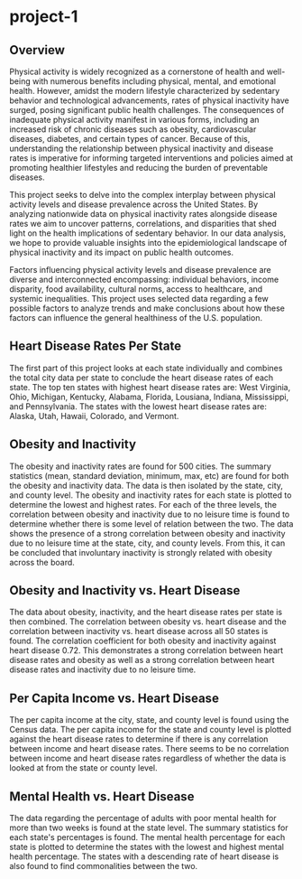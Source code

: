 # project-1

## Overview

Physical activity is widely recognized as a cornerstone of health and well-being with numerous benefits including physical, mental, and emotional health. However, amidst the modern lifestyle characterized by sedentary behavior and technological advancements, rates of physical inactivity have surged, posing significant public health challenges. The consequences of inadequate physical activity manifest in various forms, including an increased risk of chronic diseases such as obesity, cardiovascular diseases, diabetes, and certain types of cancer. Because of this, understanding the relationship between physical inactivity and disease rates is imperative for informing targeted interventions and policies aimed at promoting healthier lifestyles and reducing the burden of preventable diseases.

This project seeks to delve into the complex interplay between physical activity levels and disease prevalence across the United States. By analyzing nationwide data on physical inactivity rates alongside disease rates we aim to uncover patterns, correlations, and disparities that shed light on the health implications of sedentary behavior. In our data analysis, we hope to provide valuable insights into the epidemiological landscape of physical inactivity and its impact on public health outcomes.

Factors influencing physical activity levels and disease prevalence are diverse and interconnected encompassing: individual behaviors, income disparity, food availability, cultural norms, access to healthcare, and systemic inequalities. This project uses selected data regarding a few possible factors to analyze trends and make conclusions about how these factors can influence the general healthiness of the U.S. population.

## Heart Disease Rates Per State

The first part of this project looks at each state individually and combines the total city data per state to conclude the heart disease rates of each state. The top ten states with highest heart disease rates are: West Virginia, Ohio, Michigan, Kentucky, Alabama, Florida, Lousiana, Indiana, Mississippi, and Pennsylvania. The states with the lowest heart disease rates are: Alaska, Utah, Hawaii, Colorado, and Vermont.  

## Obesity and Inactivity

The obesity and inactivity rates are found for 500 cities. The summary statistics (mean, standard deviation, minimum, max, etc) are found for both the obesity and inactivity data. The data is then isolated by the state, city, and county level. The obesity and inactivity rates for each state is plotted to determine the lowest and highest rates. For each of the three levels, the correlation between obesity and inactivity due to no leisure time is found to determine whether there is some level of relation between the two. The data shows the presence of a strong correlation between obesity and inactivity due to no leisure time at the state, city, and county levels. From this, it can be concluded that involuntary inactivity is strongly related with obesity across the board.  

## Obesity and Inactivity vs. Heart Disease

The data about obesity, inactivity, and the heart disease rates per state is then combined. The correlation between obesity vs. heart disease and the correlation between inactivity vs. heart disease across all 50 states is found. The correlation coefficient for both obesity and inactivity against heart disease 0.72. This demonstrates a strong correlation between heart disease rates and obesity as well as a strong correlation between heart disease rates and inactivity due to no leisure time.   


## Per Capita Income vs. Heart Disease

The per capita income at the city, state, and county level is found using the Census data. The per capita income for the state and county level is plotted against the heart disease rates to determine if there is any correlation between income and heart disease rates. There seems to be no correlation between income and heart disease rates regardless of whether the data is looked at from the state or county level.   

## Mental Health vs. Heart Disease

 The data regarding the percentage of adults with poor mental health for more than two weeks is found at the state level. The summary statistics for each state's percentages is found. The mental health percentage for each state is plotted to determine the states with the lowest and highest mental health percentage. The states with a descending rate of heart disease is also found to find commonalities between the two. 

